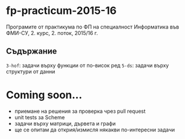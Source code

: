 # fp-practicum-2015-16
Програмите от практикума по ФП на специалност Информатика във ФМИ-СУ, 2. курс, 2. поток, 2015/16 г.

## Съдържание
`3-hof`: задачи върху функции от по-висок ред
`5-ds`: задачи върху структури от данни

# Coming soon...
* приемане на решения за проверка чрез pull request
* unit tests за Scheme
* задачи върху матрици, дървета и графи
* ще се опитам да открия/измисля някакви по-интересни задачи
